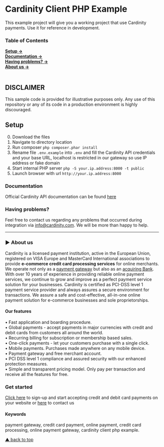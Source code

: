 # Cardinity Client PHP Example
This example project will give you a working project that use Cardinity payments. Use it for reference in development.

### Table of Contents  
[<b>Setup →</b>](#setup)<br>
 [<b>Documentation →</b>](#documentation)<br>
 [<b>Having problems? →</b>](#having-problems)<br>
 [<b>About us →</b>](#-aboutus)<br>     
<a name="headers"/>  

## DISCLAIMER
This sample code is provided for illustrative purposes only. Any use of this repository or any of its code in a production environment is highly discouraged.

## Setup

0) Download the files
1) Navigate to directory location
3) Run composer ```php composer.phar install```
4) Rename file ```.env.example``` into ```.env``` and fill the Cardinity API credentials and your base URL, localhost is restricted in our gateway so use IP address or fake domain
5) Start internal PHP server ```php -S your.ip.address:8000 -t public```
6) Launch browser with url ```http://your.ip.address:8000```

### Documentation
Official Cardinity API documentation can be found <a href="https://developers.cardinity.com/api/v1/">here</a>

### Having problems?  

Feel free to contact us regarding any problems that occurred during integration via info@cardinity.com. We will be more than happy to help.

-----

### ► About us
Cardinity is a licensed payment institution, active in the European Union, registered on VISA Europe and MasterCard International associations to provide <b>e-commerce credit card processing services</b> for online merchants. We operate not only as a <u>payment gateway</u> but also as an <u>acquiring Bank</u>. With over 10 years of experience in providing reliable online payment services, we continue to grow and improve as a perfect payment service solution for your businesses. Cardinity is certified as PCI-DSS level 1 payment service provider and always assures a secure environment for transactions. We assure a safe and cost-effective, all-in-one online payment solution for e-commerce businesses and sole proprietorships.<br>
#### Our features
• Fast application and boarding procedure.   
• Global payments - accept payments in major currencies with credit and debit cards from customers all around the world.   
• Recurring billing for subscription or membership based sales.  
• One-click payments - let your customers purchase with a single click.   
• Mobile payments. Purchases made anywhere on any mobile device.   
• Payment gateway and free merchant account.   
• PCI DSS level 1 compliance and assured security with our enhanced protection measures.   
• Simple and transparent pricing model. Only pay per transaction and receive all the features for free.
### Get started
<a href="https://cardinity.com/sign-up">Click here</a> to sign-up and start accepting credit and debit card payments on your website or <a href="https://cardinity.com/company/contact-us">here</a> to contact us 
#### Keywords
payment gateway, credit card payment, online payment, credit card processing, online payment gateway, cardinity client php example.     

  
 [▲ back to top](#cardinity-client-php-example)
